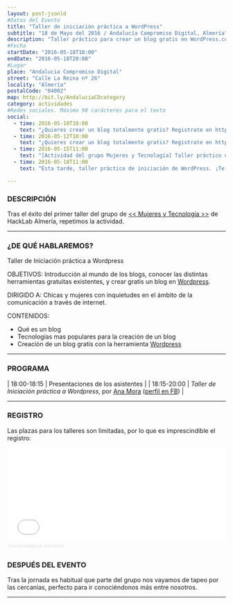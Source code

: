 ```yaml
---
layout: post-jsonld
#Datos del Evento
title: "Taller de iniciación práctica a WordPress"
subtitle: "18 de Mayo del 2016 / Andalucía Compromiso Digital, Almería"
description: "Taller práctico para crear un blog gratis en WordPress.com"
#Fecha
startDate: "2016-05-18T18:00"
endDate: "2016-05-18T20:00"
#Lugar
place: "Andalucia Compromiso Digital"
street: "Calle La Reina nº 26"
locality: "Almería"
postalCode: "04002"
map: http://bit.ly/AndaluciaCDcategory
category: actividades
#Redes sociales. Máximo 90 carácteres para el texto
social:
  - time: 2016-05-10T18:00
    text: "¿Quieres crear un blog totalmente gratis? Registrate en http://bit.ly/21BM0uJ"	
  - time: 2016-05-12T10:00
    text: "¿Quieres crear un blog totalmente gratis? Registrate en http://bit.ly/21BM0uJ"	
  - time: 2016-05-15T11:00
    text: "[Actividad del grupo Mujeres y Tecnología] Taller práctico de cómo crear un blog gratis y fácil en WordPress"
  - time: 2016-05-18T11:00
    text: "Esta tarde, taller práctico de iniciación de WordPress. ¡Te esperamos!"

---
```


### DESCRIPCIÓN

Tras el éxito del primer taller del grupo de [<< Mujeres y Tecnología >>](https://foro.hacklabalmeria.net/t/definicion-de-la-categoria-mujeres-y-tecnologia/6156) de HackLab Almería, repetimos la actividad.

---

### ¿DE QUÉ HABLAREMOS?

Taller de Iniciación práctica a Wordpress

OBJETIVOS: Introducción al mundo de los blogs, conocer las distintas herramientas gratuitas existentes, y crear gratis un blog en [Wordpress](https://es.wordpress.com).

DIRIGIDO A: Chicas y mujeres con inquietudes en el ámbito de la comunicación a través de internet.

CONTENIDOS:

- Qué es un blog
- Tecnologías mas populares para la creación de un blog
- Creación de un blog gratis con la herramienta [Wordpress](https://es.wordpress.com)

---


### PROGRAMA


| 18:00-18:15   | Presentaciones de los asistentes  |
| 18:15-20:00   | _Taller de Iniciación práctica a Wordpress_, por [Ana Mora](https://foro.hacklabalmeria.net/users/anamoramaldonado) ([perfil en FB](https://www.facebook.com/anamoramaldonado)) |


---

### REGISTRO

Las plazas para los talleres son limitadas, por lo que es imprescindible el registro:

<div style="width:100%; text-align:left;" ><iframe  src="//eventbrite.es/tickets-external?eid=25183385183&ref=etckt" frameborder="0" height="214" width="100%" vspace="0" hspace="0" marginheight="5" marginwidth="5" scrolling="auto" allowtransparency="true"></iframe><div style="font-family:Helvetica, Arial; font-size:10px; padding:5px 0 5px; margin:2px; width:100%; text-align:left;" ><a class="powered-by-eb" style="color: #dddddd; text-decoration: none;" target="_blank" href="http://www.eventbrite.es/r/etckt">Con tecnología de Eventbrite</a></div></div>


### DESPUÉS DEL EVENTO

Tras la jornada es habitual que parte del grupo nos vayamos de tapeo por las cercanías, perfecto para ir conociéndonos más entre nosotros.

---
